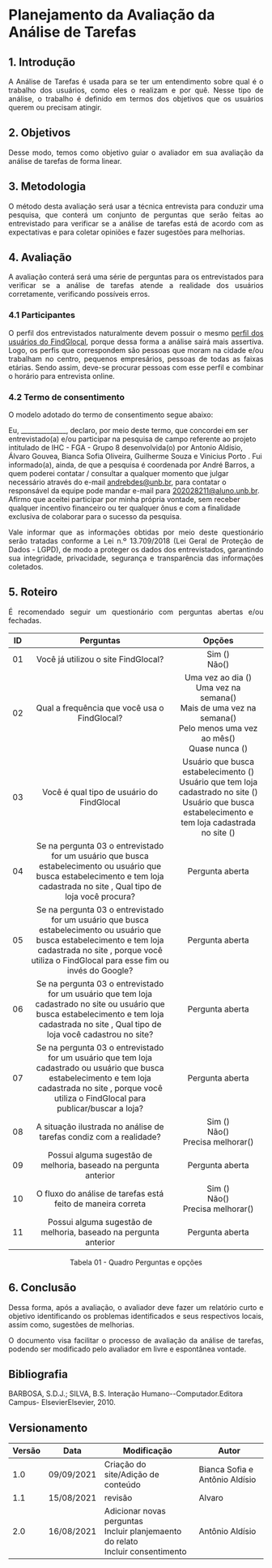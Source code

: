 # Planejamento da Avaliação da Análise de Tarefas

## 1. Introdução

<p align = "justify">A Análise de Tarefas é usada para se ter um entendimento sobre qual é o trabalho dos usuários, como eles o realizam e por quê. Nesse tipo de análise, o trabalho é definido em termos dos objetivos que os usuários querem ou precisam atingir.
 </p>

## 2. Objetivos

<p align = "justify">Desse modo, temos como objetivo guiar o avaliador em sua avaliação da análise de tarefas de forma linear.
</p>

## 3. Metodologia
<p align = "justify">O método desta avaliação será usar a técnica entrevista para conduzir uma pesquisa, que conterá um conjunto de perguntas que serão feitas ao entrevistado para verificar se a análise de tarefas está de acordo com as expectativas e para coletar opiniões e fazer sugestões para melhorias.
</p>

## 4. Avaliação
<p align = "justify">A avaliação conterá será uma série de perguntas para os entrevistados para verificar se a análise de tarefas atende a realidade dos usuários corretamente, verificando possíveis erros. 
</p>

### 4.1 Participantes 

<p align = "justify">O perfil dos entrevistados naturalmente devem possuir o mesmo <a href="/2021.1-FindGlocal/requisitos/perfil_do_usuário/" >perfil dos usuários do FindGlocal</a>, porque dessa forma a análise sairá mais assertiva. Logo, os perfis que correspondem são pessoas que moram na cidade e/ou trabalham no centro, pequenos empresários, pessoas de todas as faixas etárias. Sendo assim, deve-se procurar pessoas com esse perfil e combinar o horário para entrevista online.
</p>

### 4.2 Termo de consentimento
<p align = "justify">
O modelo adotado do termo de consentimento segue abaixo:
</p>
<p align = "justify">

Eu, ______________, declaro, por meio deste termo, que concordei em ser entrevistado(a) e/ou
participar na pesquisa de campo referente ao projeto 
intitulado de IHC - FGA - Grupo 8 desenvolvida(o) por Antonio Aldísio, Álvaro  Gouvea, Bianca Sofia  Oliveira, Guilherme  Souza e Vinicius Porto  . Fui
informado(a), ainda, de que a pesquisa é coordenada  por André Barros, a
quem poderei contatar / consultar a qualquer momento que julgar necessário através do
e-mail andrebdes@unb.br, para contatar o responsável da equipe pode mandar e-mail para 202028211@aluno.unb.br.
Afirmo que aceitei participar por minha própria vontade, sem receber qualquer
incentivo financeiro ou ter qualquer ônus e com a finalidade exclusiva de colaborar para
o sucesso da pesquisa. 
</p>
<p align = "justify">
Vale informar que as informações obtidas por meio deste questionário serão tratadas conforme a Lei n.º 13.709/2018 (Lei Geral de Proteção de Dados - LGPD), de modo a  proteger os dados dos entrevistados, garantindo sua integridade, privacidade, segurança e transparência das informações coletados.
</p>

## 5. Roteiro
<p align = "justify">É recomendado seguir um questionário com perguntas abertas e/ou fechadas. 

</p>

<center>

|ID|Perguntas |Opções | 
|:--:|:--:|:--:|
|01| Você já utilizou o site FindGlocal?|Sim () <br> Não() |
|02| Qual a frequência que você usa o FindGlocal?|Uma vez ao dia () <br> Uma vez na semana() <br> Mais de uma vez na semana() <br> Pelo menos uma vez ao mês() <br> Quase nunca () |
|03| Você é qual tipo de usuário do FindGlocal|  Usuário que busca estabelecimento () <br> Usuário que tem loja cadastrado no site () <br> Usuário que busca estabelecimento e tem loja cadastrada no site ()|
|04| Se na pergunta 03 o entrevistado for um usuário que busca estabelecimento ou usuário que busca estabelecimento e tem loja cadastrada no site , Qual tipo de loja você procura? | Pergunta aberta |
|05| Se na pergunta 03 o entrevistado for um usuário que busca estabelecimento ou usuário que busca estabelecimento e tem loja cadastrada no site , porque você utiliza o FindGlocal para esse fim ou invés do Google? | Pergunta aberta |
|06| Se na pergunta 03 o entrevistado for um usuário que tem loja cadastrado no site ou usuário que busca estabelecimento e tem loja cadastrada no site , Qual tipo de loja você cadastrou no site? | Pergunta aberta |
|07| Se na pergunta 03 o entrevistado for um usuário que tem loja cadastrado  ou usuário que busca estabelecimento e tem loja cadastrada no site , porque você utiliza o FindGlocal para publicar/buscar a loja? | Pergunta aberta |
|08| A situação ilustrada no análise de tarefas condiz com a realidade?| Sim () <br> Não() <br> Precisa melhorar()|
|09| Possui alguma sugestão de melhoria, baseado na pergunta anterior| Pergunta aberta|
|10| O fluxo do análise de tarefas está feito de maneira correta| Sim ()<br> Não() <br> Precisa melhorar()|
|11| Possui alguma sugestão de melhoria, baseado na pergunta anterior| Pergunta aberta|

<figcaption> Tabela 01 - Quadro Perguntas e opções </figcaption>

</center>

## 6. Conclusão
<p align = "justify">Dessa forma, após a avaliação, o avaliador deve fazer um relatório curto e objetivo identificando os problemas identificados e seus respectivos locais, assim como, sugestões de melhorias.
</p>

<p align = "justify">O documento visa facilitar o processo de avaliação da análise de tarefas, podendo ser modificado pelo avaliador em livre e espontânea vontade.
</p>


## Bibliografia

BARBOSA, S.D.J.; SILVA, B.S. Interação Humano--Computador.Editora Campus- ElsevierElsevier, 2010.

## Versionamento
<center>

| Versão | Data | Modificação | Autor |
|--|--|--|--|
| 1.0 |09/09/2021 | Criação do site/Adição de conteúdo | Bianca Sofia e Antônio Aldísio |
| 1.1  | 15/08/2021 | revisão |Alvaro |
| 2.0  | 16/08/2021 | Adicionar novas perguntas <br> Incluir planjemaento do relato <br> Incluir consentimento  |Antônio Aldísio |

</center>



